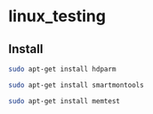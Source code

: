 # linux_testing  
## Install  
```sh
sudo apt-get install hdparm
```
```sh
sudo apt-get install smartmontools 
```
```sh
sudo apt-get install memtest 
```


